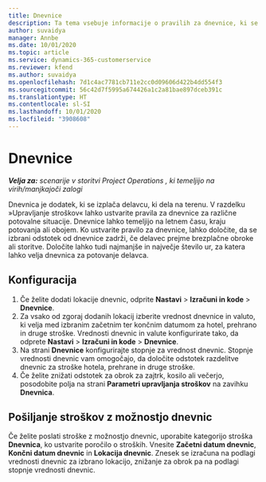 ```yaml
---
title: Dnevnice
description: Ta tema vsebuje informacije o pravilih za dnevnice, ki se uporabljajo pri upravljanju stroškov.
author: suvaidya
manager: Annbe
ms.date: 10/01/2020
ms.topic: article
ms.service: dynamics-365-customerservice
ms.reviewer: kfend
ms.author: suvaidya
ms.openlocfilehash: 7d1c4ac7781cb711e2cc0d09606d422b4dd554f3
ms.sourcegitcommit: 56c42d7f5995a674426a1c2a81bae897dceb391c
ms.translationtype: HT
ms.contentlocale: sl-SI
ms.lasthandoff: 10/01/2020
ms.locfileid: "3908608"
---
```

# <a name="per-diems"></a>Dnevnice

_**Velja za:** scenarije v storitvi Project Operations , ki temeljijo na virih/manjkajoči zalogi_


Dnevnica je dodatek, ki se izplača delavcu, ki dela na terenu. V razdelku »Upravljanje stroškov« lahko ustvarite pravila za dnevnice za različne potovalne situacije. Dnevnice lahko temeljijo na letnem času, kraju potovanja ali obojem. Ko ustvarite pravilo za dnevnice, lahko določite, da se izbrani odstotek od dnevnice zadrži, če delavec prejme brezplačne obroke ali storitve. Določite lahko tudi najmanjše in največje število ur, za katera lahko velja dnevnica za potovanje delavca.

## <a name="configuration"></a>Konfiguracija 

1. Če želite dodati lokacije dnevnic, odprite **Nastavi** > **Izračuni in kode** > **Dnevnice**.
2. Za vsako od zgoraj dodanih lokacij izberite vrednost dnevnice in valuto, ki velja med izbranim začetnim ter končnim datumom za hotel, prehrano in druge stroške. Vrednosti dnevnic in valute konfigurirate tako, da odprete **Nastavi** > **Izračuni in kode** > **Dnevnice**.
3. Na strani **Dnevnice** konfigurirajte stopnje za vrednost dnevnic. Stopnje vrednosti dnevnic vam omogočajo, da določite odstotek razdelitve dnevnic za stroške hotela, prehrane in druge stroške. 
4. Če želite znižati odstotek za obrok za zajtrk, kosilo ali večerjo, posodobite polja na strani **Parametri upravljanja stroškov** na zavihku **Dnevnica**. 
    
## <a name="submit-expenses-using-per-diem"></a>Pošiljanje stroškov z možnostjo dnevnic
Če želite poslati stroške z možnostjo dnevnic, uporabite kategorijo stroška **Dnevnica**, ko ustvarite poročilo o stroških. Vnesite **Začetni datum dnevnic**, **Končni datum dnevnic** in **Lokacija dnevnic**. Znesek se izračuna na podlagi vrednosti dnevnic za izbrano lokacijo, znižanje za obrok pa na podlagi stopnje vrednosti dnevnic.
